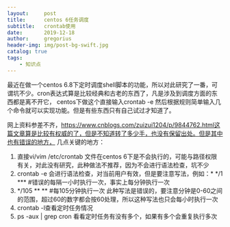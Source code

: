 ```yaml
---
layout:     post
title:      centos 6任务调度
subtitle:   crontab使用
date:       2019-12-18
author:     gregorius
header-img: img/post-bg-swift.jpg
catalog: true
tags:
    - 知识点
---
```


最近在做一个centos 6.8下定时调度shell脚本的功能，所以对此研究了一番，可谓坑不少。cron表达式算是比较经典和古老的东西了，凡是涉及到调度方面的东西都是离不开它，
centos下做这个直接输入crontab -e 然后根据规则简单输入几个命令就可以实现功能。但是有些东西只有自己试过才知道了。


网上资料参差不齐，<https://www.cnblogs.com/zuizui1204/p/9844762.html这篇文章算是比较有权威的了，但是不知道转了多少手，也没有保留出处。但是其中也有错误的地方，>
几点关键的地方：

1. 直接vi/vim /etc/crontab 文件在centos 6下是不会执行的，可能与路径权限有关，对此没有研究，此种做法不推荐，因为不会进行语法检查，坑不少
2. crontab -e 会进行语法检查，对当前用户有效，但是要注意写法，例如：* */1 *** #错误的每隔一小时执行一次，事实上每分钟执行一次
3. */105 ** ** #每105分钟执行一次  此种写法是错误的，要注意分钟是0-60之间的范围，超过60的数字都会按60处理，所以这种写法也只会每小时执行一次
4. crontab -l查看定时任务情况
5. ps -aux | grep cron 看看定时任务有没有多个，如果有多个会重复执行多次